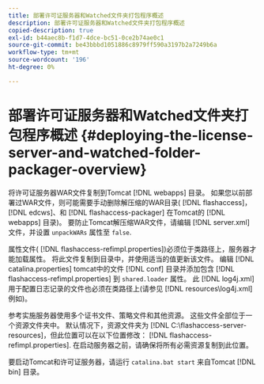```yaml
---
title: 部署许可证服务器和Watched文件夹打包程序概述
description: 部署许可证服务器和Watched文件夹打包程序概述
copied-description: true
exl-id: b44aec8b-f1d7-4dce-bc51-0ce2b74ae0c1
source-git-commit: be43bbbd1051886c8979ff590a3197b2a7249b6a
workflow-type: tm+mt
source-wordcount: '196'
ht-degree: 0%

---
```


# 部署许可证服务器和Watched文件夹打包程序概述 {#deploying-the-license-server-and-watched-folder-packager-overview}

将许可证服务器WAR文件复制到Tomcat [!DNL webapps] 目录。 如果您以前部署过WAR文件，则可能需要手动删除解压缩的WAR目录( [!DNL flashaccess]， [!DNL edcws]、和 [!DNL flashaccess-packager] 在Tomcat的 [!DNL webapps] 目录)。 要防止Tomcat解压缩WAR文件，请编辑 [!DNL server.xml] 文件，并设置 `unpackWARs` 属性至 `false`.

属性文件( [!DNL flashaccess-refimpl.properties])必须位于类路径上，服务器才能加载属性。 将此文件复制到目录中，并使用适当的值更新该文件。 编辑 [!DNL catalina.properties] tomcat中的文件 [!DNL conf] 目录并添加包含 [!DNL flashaccess-refimpl.properties] 到 `shared.loader` 属性。 此 [!DNL log4j.xml] 用于配置日志记录的文件也必须在类路径上(请参见 [!DNL resources\log4j.xml] 例如)。

参考实施服务器使用多个证书文件、策略文件和其他资源。 这些文件全部位于一个资源文件夹中。 默认情况下，资源文件夹为 [!DNL C:\flashaccess-server-resources]，但此位置可以在以下位置修改： [!DNL flashaccess-refimpl.properties]. 在启动服务器之前，请确保将所有必需资源复制到此位置。

要启动Tomcat和许可证服务器，请运行 `catalina.bat start` 来自Tomcat [!DNL bin] 目录。
